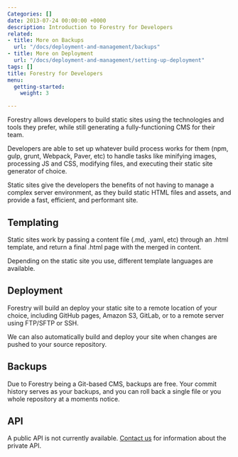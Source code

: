 ```yaml
---
Categories: []
date: 2013-07-24 00:00:00 +0000
description: Introduction to Forestry for Developers
related:
- title: More on Backups
  url: "/docs/deployment-and-management/backups"
- title: More on Deployment
  url: "/docs/deployment-and-management/setting-up-deployment"
tags: []
title: Forestry for Developers
menu:
  getting-started:
    weight: 3

---
```

Forestry allows developers to build static sites using the technologies and tools they prefer, while still generating a fully-functioning CMS for their team.

Developers are able to set up whatever build process works for them (npm, gulp, grunt, Webpack, Paver, etc) to handle tasks like minifying images, processing JS and CSS, modifying files, and executing their static site generator of choice.

Static sites give the developers the benefits of not having to manage a complex server environment, as they build static HTML files and assets, and provide a fast, efficient, and performant site.

## Templating

Static sites work by passing a content file (.md, .yaml, etc) through an .html template, and return a final .html page with the merged in content.

Depending on the static site you use, different template languages are available.

## Deployment

Forestry will build an deploy your static site to a remote location of your choice, including GitHub pages, Amazon S3, GitLab, or to a remote server using FTP/SFTP or SSH.

We can also automatically build and deploy your site when changes are pushed to your source repository.

## Backups

Due to Forestry being a Git-based CMS, backups are free. Your commit history serves as your backups, and you can roll back a single file or you whole repository at a moments notice.

## API

A public API is not currently available. [Contact us](mailto:contact@forestry.io) for information about the private API.